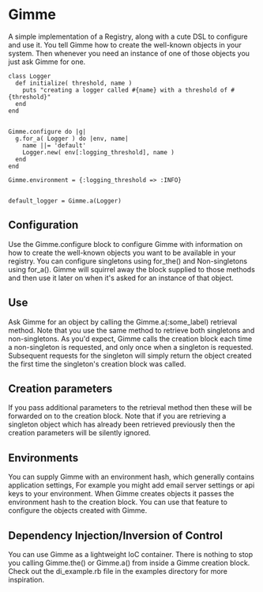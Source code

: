 # Gimme
A simple implementation of a Registry, along with a cute DSL to configure and use it. You tell Gimme how to create the well-known objects in your system. 
Then whenever you need an instance of one of those objects you just ask Gimme for one.

    class Logger
      def initialize( threshold, name )
        puts "creating a logger called #{name} with a threshold of #{threshold}"
      end
    end


    Gimme.configure do |g|
      g.for_a( Logger ) do |env, name|
        name ||= 'default'
        Logger.new( env[:logging_threshold], name )
      end
    end

    Gimme.environment = {:logging_threshold => :INFO}


    default_logger = Gimme.a(Logger)


## Configuration

Use the Gimme.configure block to configure Gimme with information on how to create the well-known objects you want to be available in your registry. 
You can configure singletons using for_the() and Non-singletons using for_a(). Gimme will squirrel away the block supplied to those methods and then use it
later on when it's asked for an instance of that object.

## Use 

Ask Gimme for an object by calling the Gimme.a(:some_label) retrieval method. Note that you use the same method to retrieve both singletons and non-singletons. As you'd expect, Gimme calls the creation block each time
a non-singleton is requested, and only once when a singleton is requested. Subsequent requests for the singleton will simply return the object created the first time the singleton's creation block was called.

## Creation parameters

If you pass additional parameters to the retrieval method then these will be forwarded on to the creation block. Note that if you are retrieving a singleton object which has already been retrieved previously then the creation parameters will be silently ignored.

## Environments
You can supply Gimme with an environment hash, which generally contains application settings, For example you might add email server settings or api keys to your environment.
When Gimme creates objects it passes the environment hash to the creation block. You can use that feature to configure the objects created with Gimme.

## Dependency Injection/Inversion of Control
You can use Gimme as a lightweight IoC container. There is nothing to stop you calling Gimme.the() or Gimme.a() from inside a Gimme creation block. Check out the 
di_example.rb file in the examples directory for more inspiration.
